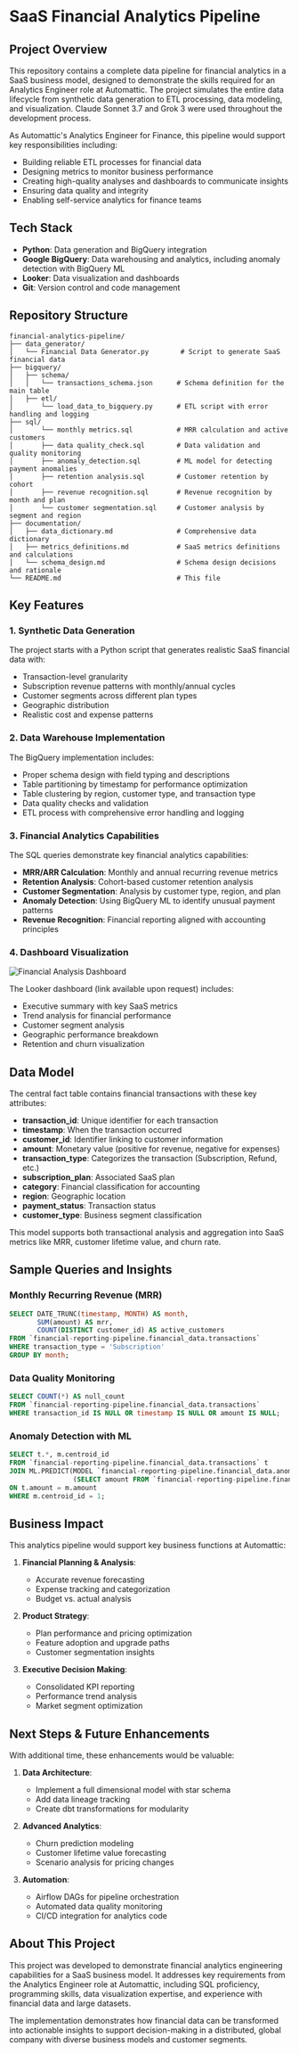 # SaaS Financial Analytics Pipeline

## Project Overview

This repository contains a complete data pipeline for financial analytics in a SaaS business model, designed to demonstrate the skills required for an Analytics Engineer role at Automattic. The project simulates the entire data lifecycle from synthetic data generation to ETL processing, data modeling, and visualization. Claude Sonnet 3.7 and Grok 3 were used throughout the development process.

As Automattic's Analytics Engineer for Finance, this pipeline would support key responsibilities including:
- Building reliable ETL processes for financial data
- Designing metrics to monitor business performance
- Creating high-quality analyses and dashboards to communicate insights
- Ensuring data quality and integrity
- Enabling self-service analytics for finance teams

## Tech Stack

- **Python**: Data generation and BigQuery integration
- **Google BigQuery**: Data warehousing and analytics, including anomaly detection with BigQuery ML
- **Looker**: Data visualization and dashboards
- **Git**: Version control and code management

## Repository Structure

```
financial-analytics-pipeline/
├── data_generator/
│   └── Financial Data Generator.py        # Script to generate SaaS financial data
├── bigquery/
│   ├── schema/
│   │   └── transactions_schema.json      # Schema definition for the main table
│   ├── etl/
│       └── load_data_to_bigquery.py      # ETL script with error handling and logging
├── sql/
│       └── monthly metrics.sql           # MRR calculation and active customers
│       ├── data quality_check.sql        # Data validation and quality monitoring
│       ├── anomaly_detection.sql         # ML model for detecting payment anomalies
│       ├── retention analysis.sql        # Customer retention by cohort
│       ├── revenue recognition.sql       # Revenue recognition by month and plan
│       └── customer segmentation.sql     # Customer analysis by segment and region
├── documentation/
│   ├── data_dictionary.md                # Comprehensive data dictionary
│   ├── metrics_definitions.md            # SaaS metrics definitions and calculations
│   └── schema_design.md                  # Schema design decisions and rationale
└── README.md                             # This file
```

## Key Features

### 1. Synthetic Data Generation

The project starts with a Python script that generates realistic SaaS financial data with:
- Transaction-level granularity
- Subscription revenue patterns with monthly/annual cycles
- Customer segments across different plan types
- Geographic distribution
- Realistic cost and expense patterns

### 2. Data Warehouse Implementation

The BigQuery implementation includes:
- Proper schema design with field typing and descriptions
- Table partitioning by timestamp for performance optimization
- Table clustering by region, customer type, and transaction type
- Data quality checks and validation
- ETL process with comprehensive error handling and logging

### 3. Financial Analytics Capabilities

The SQL queries demonstrate key financial analytics capabilities:
- **MRR/ARR Calculation**: Monthly and annual recurring revenue metrics
- **Retention Analysis**: Cohort-based customer retention analysis
- **Customer Segmentation**: Analysis by customer type, region, and plan
- **Anomaly Detection**: Using BigQuery ML to identify unusual payment patterns
- **Revenue Recognition**: Financial reporting aligned with accounting principles

### 4. Dashboard Visualization

![Financial Analysis Dashboard](https://github.com/user-attachments/assets/da1ae212-c5ea-4604-a392-780aa3d6c7bb)


The Looker dashboard (link available upon request) includes:
- Executive summary with key SaaS metrics
- Trend analysis for financial performance
- Customer segment analysis
- Geographic performance breakdown
- Retention and churn visualization

## Data Model

The central fact table contains financial transactions with these key attributes:
- **transaction_id**: Unique identifier for each transaction
- **timestamp**: When the transaction occurred
- **customer_id**: Identifier linking to customer information
- **amount**: Monetary value (positive for revenue, negative for expenses)
- **transaction_type**: Categorizes the transaction (Subscription, Refund, etc.)
- **subscription_plan**: Associated SaaS plan
- **category**: Financial classification for accounting
- **region**: Geographic location
- **payment_status**: Transaction status
- **customer_type**: Business segment classification

This model supports both transactional analysis and aggregation into SaaS metrics like MRR, customer lifetime value, and churn rate.

## Sample Queries and Insights

### Monthly Recurring Revenue (MRR)
```sql
SELECT DATE_TRUNC(timestamp, MONTH) AS month, 
       SUM(amount) AS mrr,
       COUNT(DISTINCT customer_id) AS active_customers
FROM `financial-reporting-pipeline.financial_data.transactions`
WHERE transaction_type = 'Subscription'
GROUP BY month;
```

### Data Quality Monitoring
```sql
SELECT COUNT(*) AS null_count
FROM `financial-reporting-pipeline.financial_data.transactions`
WHERE transaction_id IS NULL OR timestamp IS NULL OR amount IS NULL;
```

### Anomaly Detection with ML
```sql
SELECT t.*, m.centroid_id
FROM `financial-reporting-pipeline.financial_data.transactions` t
JOIN ML.PREDICT(MODEL `financial-reporting-pipeline.financial_data.anomaly_model`, 
                (SELECT amount FROM `financial-reporting-pipeline.financial_data.transactions` WHERE payment_status = 'Failed')) m
ON t.amount = m.amount
WHERE m.centroid_id = 1;
```

## Business Impact

This analytics pipeline would support key business functions at Automattic:

1. **Financial Planning & Analysis**:
   - Accurate revenue forecasting
   - Expense tracking and categorization
   - Budget vs. actual analysis

2. **Product Strategy**:
   - Plan performance and pricing optimization
   - Feature adoption and upgrade paths
   - Customer segmentation insights

3. **Executive Decision Making**:
   - Consolidated KPI reporting
   - Performance trend analysis
   - Market segment optimization

## Next Steps & Future Enhancements

With additional time, these enhancements would be valuable:

1. **Data Architecture**:
   - Implement a full dimensional model with star schema
   - Add data lineage tracking
   - Create dbt transformations for modularity

2. **Advanced Analytics**:
   - Churn prediction modeling
   - Customer lifetime value forecasting
   - Scenario analysis for pricing changes

3. **Automation**:
   - Airflow DAGs for pipeline orchestration
   - Automated data quality monitoring
   - CI/CD integration for analytics code

## About This Project

This project was developed to demonstrate financial analytics engineering capabilities for a SaaS business model. It addresses key requirements from the Analytics Engineer role at Automattic, including SQL proficiency, programming skills, data visualization expertise, and experience with financial data and large datasets.

The implementation demonstrates how financial data can be transformed into actionable insights to support decision-making in a distributed, global company with diverse business models and customer segments.

